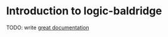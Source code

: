 # Introduction to logic-baldridge

TODO: write [great documentation](http://jacobian.org/writing/what-to-write/)
